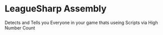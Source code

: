 # LeagueSharp Assembly
Detects and Tells you Everyone in your game thats useing Scripts via High Number Count

